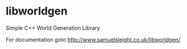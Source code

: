 libworldgen
===========

Simple C++ World Generation Library

For documentation goto http://www.samuelsleight.co.uk/libworldgen/
